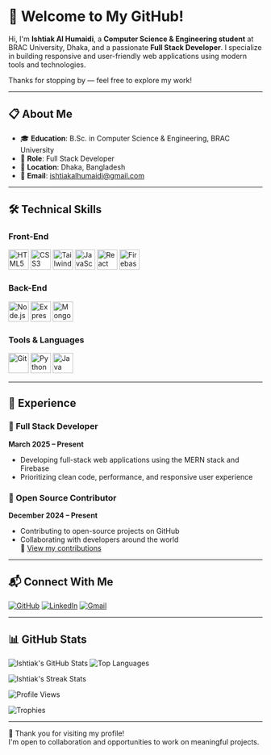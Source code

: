 # 👋 Welcome to My GitHub!

Hi, I'm **Ishtiak Al Humaidi**, a **Computer Science & Engineering student** at BRAC University, Dhaka, and a passionate **Full Stack Developer**. I specialize in building responsive and user-friendly web applications using modern tools and technologies.

Thanks for stopping by — feel free to explore my work!

---

## 📋 About Me

- 🎓 **Education**: B.Sc. in Computer Science & Engineering, BRAC University  
- 💼 **Role**: Full Stack Developer  
- 📍 **Location**: Dhaka, Bangladesh  
- 📧 **Email**: [ishtiakalhumaidi@gmail.com](mailto:ishtiakalhumaidi@gmail.com)

---

## 🛠 Technical Skills

### Front-End

<p align="left">
  <!-- HTML5 -->
  <img src="https://cdn.jsdelivr.net/gh/devicons/devicon/icons/html5/html5-original.svg" alt="HTML5" width="40" height="40"/>
  <!-- CSS3 -->
  <img src="https://cdn.jsdelivr.net/gh/devicons/devicon/icons/css3/css3-original.svg" alt="CSS3" width="40" height="40"/>
  <!-- Tailwind CSS -->
  <img src="https://cdn.jsdelivr.net/gh/devicons/devicon/icons/tailwindcss/tailwindcss-plain.svg" alt="TailwindCSS" width="40" height="40"/>
  <!-- JavaScript -->
  <img src="https://cdn.jsdelivr.net/gh/devicons/devicon/icons/javascript/javascript-original.svg" alt="JavaScript" width="40" height="40"/>
  <!-- React -->
  <img src="https://cdn.jsdelivr.net/gh/devicons/devicon/icons/react/react-original.svg" alt="React" width="40" height="40"/>
  <!-- Firebase -->
  <img src="https://cdn.jsdelivr.net/gh/devicons/devicon/icons/firebase/firebase-plain.svg" alt="Firebase" width="40" height="40"/>
</p>

### Back-End

<p align="left">
  <!-- Node.js -->
  <img src="https://cdn.jsdelivr.net/gh/devicons/devicon/icons/nodejs/nodejs-original.svg" alt="Node.js" width="40" height="40"/>
  <!-- Express.js -->
  <img src="https://cdn.jsdelivr.net/gh/devicons/devicon/icons/express/express-original.svg" alt="Express.js" width="40" height="40"/>
  <!-- MongoDB -->
  <img src="https://cdn.jsdelivr.net/gh/devicons/devicon/icons/mongodb/mongodb-original.svg" alt="MongoDB" width="40" height="40"/>
</p>

### Tools & Languages

<p align="left">
  <!-- Git -->
  <img src="https://cdn.jsdelivr.net/gh/devicons/devicon/icons/git/git-original.svg" alt="Git" width="40" height="40"/>
  <!-- Python -->
  <img src="https://cdn.jsdelivr.net/gh/devicons/devicon/icons/python/python-original.svg" alt="Python" width="40" height="40"/>
  <!-- Java -->
  <img src="https://cdn.jsdelivr.net/gh/devicons/devicon/icons/java/java-original.svg" alt="Java" width="40" height="40"/>
</p>

---

## 💼 Experience

### 🔹 Full Stack Developer  
**March 2025 – Present**  
- Developing full-stack web applications using the MERN stack and Firebase  
- Prioritizing clean code, performance, and responsive user experience  

### 🔹 Open Source Contributor  
**December 2024 – Present**  
- Contributing to open-source projects on GitHub  
- Collaborating with developers around the world  
🔗 [View my contributions](https://github.com/ishtiak13)

---

## 📬 Connect With Me

[![GitHub](https://img.shields.io/badge/GitHub-000?style=flat&logo=github&logoColor=white)](https://github.com/ishtiak13)
[![LinkedIn](https://img.shields.io/badge/LinkedIn-0077B5?style=flat&logo=linkedin&logoColor=white)](https://www.linkedin.com/in/its-ishtiak)
[![Gmail](https://img.shields.io/badge/Gmail-D14836?style=flat&logo=gmail&logoColor=white)](mailto:ishtiakalhumaidi@gmail.com)

---

## 📊 GitHub Stats

![Ishtiak's GitHub Stats](https://github-readme-stats.vercel.app/api?username=ishtiak13&show_icons=true&theme=default)
![Top Languages](https://github-readme-stats.vercel.app/api/top-langs/?username=ishtiak13&layout=compact)

![Ishtiak's Streak Stats](https://github-readme-streak-stats.herokuapp.com?user=ishtiak13&theme=default)

![Profile Views](https://komarev.com/ghpvc/?username=ishtiak13&label=Profile%20views&color=0e75b6&style=flat)

![Trophies](https://github-profile-trophy.vercel.app/?username=ishtiak13&theme=flat&column=4&margin-w=15&margin-h=15)


---

🙏 Thank you for visiting my profile!  
I'm open to collaboration and opportunities to work on meaningful projects.
